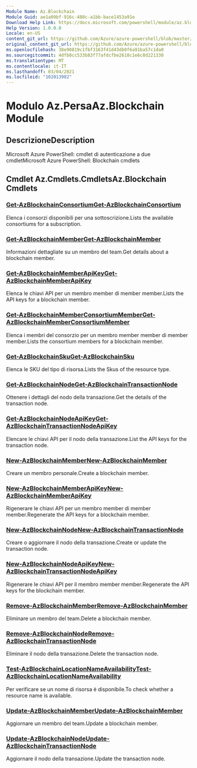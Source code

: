 ```yaml
---
Module Name: Az.Blockchain
Module Guid: ae1a09bf-916c-480c-a1bb-bace1453a91e
Download Help Link: https://docs.microsoft.com/powershell/module/az.blockchain
Help Version: 1.0.0.0
Locale: en-US
content_git_url: https://github.com/Azure/azure-powershell/blob/master/src/Blockchain/help/Az.Blockchain.md
original_content_git_url: https://github.com/Azure/azure-powershell/blob/master/src/Blockchain/help/Az.Blockchain.md
ms.openlocfilehash: 38e90819c1fbf3163f41d43db0f6a91ba57c1da0
ms.sourcegitcommit: 4dfb0cc533b83f77afdcfbe2618c1e6c8d221330
ms.translationtype: MT
ms.contentlocale: it-IT
ms.lasthandoff: 03/04/2021
ms.locfileid: "102013982"
---
```

# <span data-ttu-id="222ab-101">Modulo Az.Persa</span><span class="sxs-lookup"><span data-stu-id="222ab-101">Az.Blockchain Module</span></span>
## <span data-ttu-id="222ab-102">Descrizione</span><span class="sxs-lookup"><span data-stu-id="222ab-102">Description</span></span>
<span data-ttu-id="222ab-103">Microsoft Azure PowerShell: cmdlet di autenticazione a due cmdlet</span><span class="sxs-lookup"><span data-stu-id="222ab-103">Microsoft Azure PowerShell: Blockchain cmdlets</span></span>

## <span data-ttu-id="222ab-104">Cmdlet Az.Cmdlets.Cmdlets</span><span class="sxs-lookup"><span data-stu-id="222ab-104">Az.Blockchain Cmdlets</span></span>
### [<span data-ttu-id="222ab-105">Get-AzBlockchainConsortium</span><span class="sxs-lookup"><span data-stu-id="222ab-105">Get-AzBlockchainConsortium</span></span>](Get-AzBlockchainConsortium.md)
<span data-ttu-id="222ab-106">Elenca i consorzi disponibili per una sottoscrizione.</span><span class="sxs-lookup"><span data-stu-id="222ab-106">Lists the available consortiums for a subscription.</span></span>

### [<span data-ttu-id="222ab-107">Get-AzBlockchainMember</span><span class="sxs-lookup"><span data-stu-id="222ab-107">Get-AzBlockchainMember</span></span>](Get-AzBlockchainMember.md)
<span data-ttu-id="222ab-108">Informazioni dettagliate su un membro del team.</span><span class="sxs-lookup"><span data-stu-id="222ab-108">Get details about a blockchain member.</span></span>

### [<span data-ttu-id="222ab-109">Get-AzBlockchainMemberApiKey</span><span class="sxs-lookup"><span data-stu-id="222ab-109">Get-AzBlockchainMemberApiKey</span></span>](Get-AzBlockchainMemberApiKey.md)
<span data-ttu-id="222ab-110">Elenca le chiavi API per un membro member di member member.</span><span class="sxs-lookup"><span data-stu-id="222ab-110">Lists the API keys for a blockchain member.</span></span>

### [<span data-ttu-id="222ab-111">Get-AzBlockchainMemberConsortiumMember</span><span class="sxs-lookup"><span data-stu-id="222ab-111">Get-AzBlockchainMemberConsortiumMember</span></span>](Get-AzBlockchainMemberConsortiumMember.md)
<span data-ttu-id="222ab-112">Elenca i membri del consorzio per un membro member member di member member.</span><span class="sxs-lookup"><span data-stu-id="222ab-112">Lists the consortium members for a blockchain member.</span></span>

### [<span data-ttu-id="222ab-113">Get-AzBlockchainSku</span><span class="sxs-lookup"><span data-stu-id="222ab-113">Get-AzBlockchainSku</span></span>](Get-AzBlockchainSku.md)
<span data-ttu-id="222ab-114">Elenca le SKU del tipo di risorsa.</span><span class="sxs-lookup"><span data-stu-id="222ab-114">Lists the Skus of the resource type.</span></span>

### [<span data-ttu-id="222ab-115">Get-AzBlockchainNode</span><span class="sxs-lookup"><span data-stu-id="222ab-115">Get-AzBlockchainTransactionNode</span></span>](Get-AzBlockchainTransactionNode.md)
<span data-ttu-id="222ab-116">Ottenere i dettagli del nodo della transazione.</span><span class="sxs-lookup"><span data-stu-id="222ab-116">Get the details of the transaction node.</span></span>

### [<span data-ttu-id="222ab-117">Get-AzBlockchainNodeApiKey</span><span class="sxs-lookup"><span data-stu-id="222ab-117">Get-AzBlockchainTransactionNodeApiKey</span></span>](Get-AzBlockchainTransactionNodeApiKey.md)
<span data-ttu-id="222ab-118">Elencare le chiavi API per il nodo della transazione.</span><span class="sxs-lookup"><span data-stu-id="222ab-118">List the API keys for the transaction node.</span></span>

### [<span data-ttu-id="222ab-119">New-AzBlockchainMember</span><span class="sxs-lookup"><span data-stu-id="222ab-119">New-AzBlockchainMember</span></span>](New-AzBlockchainMember.md)
<span data-ttu-id="222ab-120">Creare un membro personale.</span><span class="sxs-lookup"><span data-stu-id="222ab-120">Create a blockchain member.</span></span>

### [<span data-ttu-id="222ab-121">New-AzBlockchainMemberApiKey</span><span class="sxs-lookup"><span data-stu-id="222ab-121">New-AzBlockchainMemberApiKey</span></span>](New-AzBlockchainMemberApiKey.md)
<span data-ttu-id="222ab-122">Rigenerare le chiavi API per un membro member di member member.</span><span class="sxs-lookup"><span data-stu-id="222ab-122">Regenerate the API keys for a blockchain member.</span></span>

### [<span data-ttu-id="222ab-123">New-AzBlockchainNode</span><span class="sxs-lookup"><span data-stu-id="222ab-123">New-AzBlockchainTransactionNode</span></span>](New-AzBlockchainTransactionNode.md)
<span data-ttu-id="222ab-124">Creare o aggiornare il nodo della transazione.</span><span class="sxs-lookup"><span data-stu-id="222ab-124">Create or update the transaction node.</span></span>

### [<span data-ttu-id="222ab-125">New-AzBlockchainNodeApiKey</span><span class="sxs-lookup"><span data-stu-id="222ab-125">New-AzBlockchainTransactionNodeApiKey</span></span>](New-AzBlockchainTransactionNodeApiKey.md)
<span data-ttu-id="222ab-126">Rigenerare le chiavi API per il membro member member.</span><span class="sxs-lookup"><span data-stu-id="222ab-126">Regenerate the API keys for the blockchain member.</span></span>

### [<span data-ttu-id="222ab-127">Remove-AzBlockchainMember</span><span class="sxs-lookup"><span data-stu-id="222ab-127">Remove-AzBlockchainMember</span></span>](Remove-AzBlockchainMember.md)
<span data-ttu-id="222ab-128">Eliminare un membro del team.</span><span class="sxs-lookup"><span data-stu-id="222ab-128">Delete a blockchain member.</span></span>

### [<span data-ttu-id="222ab-129">Remove-AzBlockchainNode</span><span class="sxs-lookup"><span data-stu-id="222ab-129">Remove-AzBlockchainTransactionNode</span></span>](Remove-AzBlockchainTransactionNode.md)
<span data-ttu-id="222ab-130">Eliminare il nodo della transazione.</span><span class="sxs-lookup"><span data-stu-id="222ab-130">Delete the transaction node.</span></span>

### [<span data-ttu-id="222ab-131">Test-AzBlockchainLocationNameAvailability</span><span class="sxs-lookup"><span data-stu-id="222ab-131">Test-AzBlockchainLocationNameAvailability</span></span>](Test-AzBlockchainLocationNameAvailability.md)
<span data-ttu-id="222ab-132">Per verificare se un nome di risorsa è disponibile.</span><span class="sxs-lookup"><span data-stu-id="222ab-132">To check whether a resource name is available.</span></span>

### [<span data-ttu-id="222ab-133">Update-AzBlockchainMember</span><span class="sxs-lookup"><span data-stu-id="222ab-133">Update-AzBlockchainMember</span></span>](Update-AzBlockchainMember.md)
<span data-ttu-id="222ab-134">Aggiornare un membro del team.</span><span class="sxs-lookup"><span data-stu-id="222ab-134">Update a blockchain member.</span></span>

### [<span data-ttu-id="222ab-135">Update-AzBlockchainNode</span><span class="sxs-lookup"><span data-stu-id="222ab-135">Update-AzBlockchainTransactionNode</span></span>](Update-AzBlockchainTransactionNode.md)
<span data-ttu-id="222ab-136">Aggiornare il nodo della transazione.</span><span class="sxs-lookup"><span data-stu-id="222ab-136">Update the transaction node.</span></span>

